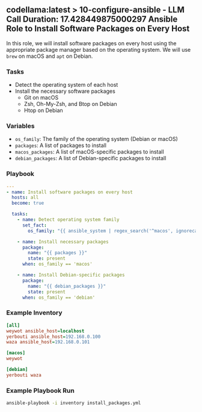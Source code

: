 codellama:latest > 10-configure-ansible - LLM Call Duration: 17.428449875000297
Ansible Role to Install Software Packages on Every Host
-------------------------------------------------------

In this role, we will install software packages on every host using the appropriate package manager based on the operating system. We will use `brew` on macOS and `apt` on Debian.

### Tasks

* Detect the operating system of each host
* Install the necessary software packages
  * Git on macOS
  * Zsh, Oh-My-Zsh, and Btop on Debian
  * Htop on Debian

### Variables

* `os_family`: The family of the operating system (Debian or macOS)
* `packages`: A list of packages to install
* `macos_packages`: A list of macOS-specific packages to install
* `debian_packages`: A list of Debian-specific packages to install

### Playbook

```yaml
---
- name: Install software packages on every host
  hosts: all
  become: true

  tasks:
    - name: Detect operating system family
      set_fact:
        os_family: "{{ ansible_system | regex_search('^macos', ignorecase=True) ? 'macos' : 'debian' }}"

    - name: Install necessary packages
      package:
        name: "{{ packages }}"
        state: present
      when: os_family == 'macos'

    - name: Install Debian-specific packages
      package:
        name: "{{ debian_packages }}"
        state: present
      when: os_family == 'debian'
```

### Example Inventory

```ini
[all]
weywot ansible_host=localhost
yerbouti ansible_host=192.168.0.100
waza ansible_host=192.168.0.101

[macos]
weywot

[debian]
yerbouti waza
```

### Example Playbook Run

```bash
ansible-playbook -i inventory install_packages.yml
```